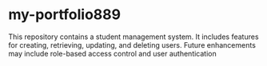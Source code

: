 # my-portfolio889
This repository contains a student management system. It includes features for creating, retrieving, updating, and deleting users. Future enhancements may include role-based access control and user authentication
